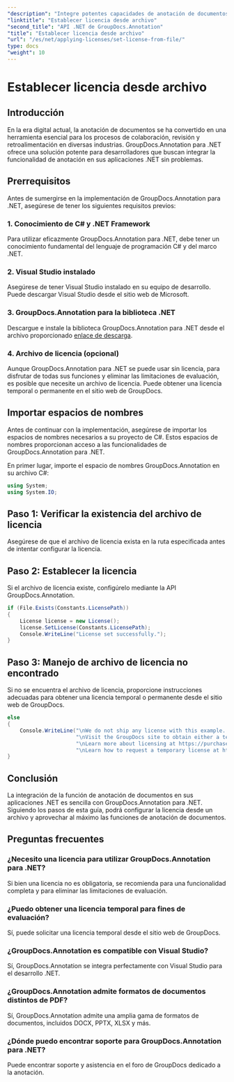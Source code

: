 ```yaml
---
"description": "Integre potentes capacidades de anotación de documentos en sus aplicaciones .NET sin problemas con GroupDocs.Annotation para .NET."
"linktitle": "Establecer licencia desde archivo"
"second_title": "API .NET de GroupDocs.Annotation"
"title": "Establecer licencia desde archivo"
"url": "/es/net/applying-licenses/set-license-from-file/"
type: docs
"weight": 10
---
```


# Establecer licencia desde archivo

## Introducción
En la era digital actual, la anotación de documentos se ha convertido en una herramienta esencial para los procesos de colaboración, revisión y retroalimentación en diversas industrias. GroupDocs.Annotation para .NET ofrece una solución potente para desarrolladores que buscan integrar la funcionalidad de anotación en sus aplicaciones .NET sin problemas.
## Prerrequisitos
Antes de sumergirse en la implementación de GroupDocs.Annotation para .NET, asegúrese de tener los siguientes requisitos previos:
### 1. Conocimiento de C# y .NET Framework
Para utilizar eficazmente GroupDocs.Annotation para .NET, debe tener un conocimiento fundamental del lenguaje de programación C# y del marco .NET.
### 2. Visual Studio instalado
Asegúrese de tener Visual Studio instalado en su equipo de desarrollo. Puede descargar Visual Studio desde el sitio web de Microsoft.
### 3. GroupDocs.Annotation para la biblioteca .NET
Descargue e instale la biblioteca GroupDocs.Annotation para .NET desde el archivo proporcionado [enlace de descarga](https://releases.groupdocs.com/annotation/net/).
### 4. Archivo de licencia (opcional)
Aunque GroupDocs.Annotation para .NET se puede usar sin licencia, para disfrutar de todas sus funciones y eliminar las limitaciones de evaluación, es posible que necesite un archivo de licencia. Puede obtener una licencia temporal o permanente en el sitio web de GroupDocs.

## Importar espacios de nombres
Antes de continuar con la implementación, asegúrese de importar los espacios de nombres necesarios a su proyecto de C#. Estos espacios de nombres proporcionan acceso a las funcionalidades de GroupDocs.Annotation para .NET.

En primer lugar, importe el espacio de nombres GroupDocs.Annotation en su archivo C#:
```csharp
using System;
using System.IO;
```
## Paso 1: Verificar la existencia del archivo de licencia
Asegúrese de que el archivo de licencia exista en la ruta especificada antes de intentar configurar la licencia.
## Paso 2: Establecer la licencia
Si el archivo de licencia existe, configúrelo mediante la API GroupDocs.Annotation.
```csharp
if (File.Exists(Constants.LicensePath))
{
    License license = new License();
    license.SetLicense(Constants.LicensePath);
    Console.WriteLine("License set successfully.");
}
```
## Paso 3: Manejo de archivo de licencia no encontrado
Si no se encuentra el archivo de licencia, proporcione instrucciones adecuadas para obtener una licencia temporal o permanente desde el sitio web de GroupDocs.
```csharp
else
{
    Console.WriteLine("\nWe do not ship any license with this example. " +
                      "\nVisit the GroupDocs site to obtain either a temporary or permanent license. " +
                      "\nLearn more about licensing at https://purchase.groupdocs.com/faqs/licensing. " +
                      "\nLearn how to request a temporary license at https://purchase.groupdocs.com/licencia-temporal.");
}
```

## Conclusión
La integración de la función de anotación de documentos en sus aplicaciones .NET es sencilla con GroupDocs.Annotation para .NET. Siguiendo los pasos de esta guía, podrá configurar la licencia desde un archivo y aprovechar al máximo las funciones de anotación de documentos.
## Preguntas frecuentes
### ¿Necesito una licencia para utilizar GroupDocs.Annotation para .NET?
Si bien una licencia no es obligatoria, se recomienda para una funcionalidad completa y para eliminar las limitaciones de evaluación.
### ¿Puedo obtener una licencia temporal para fines de evaluación?
Sí, puede solicitar una licencia temporal desde el sitio web de GroupDocs.
### ¿GroupDocs.Annotation es compatible con Visual Studio?
Sí, GroupDocs.Annotation se integra perfectamente con Visual Studio para el desarrollo .NET.
### ¿GroupDocs.Annotation admite formatos de documentos distintos de PDF?
Sí, GroupDocs.Annotation admite una amplia gama de formatos de documentos, incluidos DOCX, PPTX, XLSX y más.
### ¿Dónde puedo encontrar soporte para GroupDocs.Annotation para .NET?
Puede encontrar soporte y asistencia en el foro de GroupDocs dedicado a la anotación.